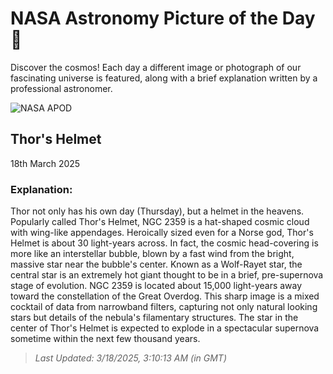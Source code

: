 
  # NASA Astronomy Picture of the Day 🌌

  Discover the cosmos! Each day a different image or photograph of our fascinating universe is featured, along with a brief explanation written by a professional astronomer.

![NASA APOD](https://apod.nasa.gov/apod/image/2503/ThorHelmet_Hopkins_3888.jpg)

## Thor's Helmet

18th March 2025

### Explanation: 

Thor not only has his own day (Thursday), but a helmet in the heavens.  Popularly called Thor's Helmet, NGC 2359 is a hat-shaped cosmic cloud with wing-like appendages. Heroically sized even for a Norse god, Thor's Helmet is about 30 light-years across. In fact, the cosmic head-covering is more like an interstellar bubble, blown by a fast wind from the bright, massive star near the bubble's center. Known as a Wolf-Rayet star, the central star is an extremely hot giant thought to be in a brief, pre-supernova stage of evolution. NGC 2359 is located about 15,000 light-years away toward the constellation of the Great Overdog. This sharp image is a mixed cocktail of data from  narrowband filters, capturing not only natural looking stars but details of the nebula's filamentary structures. The star in the center of Thor's Helmet is expected to explode in a spectacular supernova sometime within the next few thousand years.

> _Last Updated: 3/18/2025, 3:10:13 AM (in GMT)_

